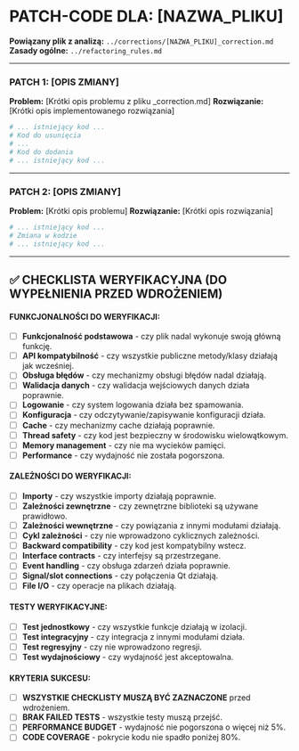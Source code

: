 # PATCH-CODE DLA: [NAZWA_PLIKU]

**Powiązany plik z analizą:** `../corrections/[NAZWA_PLIKU]_correction.md`
**Zasady ogólne:** `../refactoring_rules.md`

---

### PATCH 1: [OPIS ZMIANY]

**Problem:** [Krótki opis problemu z pliku _correction.md]
**Rozwiązanie:** [Krótki opis implementowanego rozwiązania]

```python
# ... istniejący kod ...
# Kod do usunięcia
# ...
# Kod do dodania
# ... istniejący kod ...
```

---

### PATCH 2: [OPIS ZMIANY]

**Problem:** [Krótki opis problemu]
**Rozwiązanie:** [Krótki opis rozwiązania]

```python
# ... istniejący kod ...
# Zmiana w kodzie
# ... istniejący kod ...
```

---

## ✅ CHECKLISTA WERYFIKACYJNA (DO WYPEŁNIENIA PRZED WDROŻENIEM)

#### **FUNKCJONALNOŚCI DO WERYFIKACJI:**

- [ ] **Funkcjonalność podstawowa** - czy plik nadal wykonuje swoją główną funkcję.
- [ ] **API kompatybilność** - czy wszystkie publiczne metody/klasy działają jak wcześniej.
- [ ] **Obsługa błędów** - czy mechanizmy obsługi błędów nadal działają.
- [ ] **Walidacja danych** - czy walidacja wejściowych danych działa poprawnie.
- [ ] **Logowanie** - czy system logowania działa bez spamowania.
- [ ] **Konfiguracja** - czy odczytywanie/zapisywanie konfiguracji działa.
- [ ] **Cache** - czy mechanizmy cache działają poprawnie.
- [ ] **Thread safety** - czy kod jest bezpieczny w środowisku wielowątkowym.
- [ ] **Memory management** - czy nie ma wycieków pamięci.
- [ ] **Performance** - czy wydajność nie została pogorszona.

#### **ZALEŻNOŚCI DO WERYFIKACJI:**

- [ ] **Importy** - czy wszystkie importy działają poprawnie.
- [ ] **Zależności zewnętrzne** - czy zewnętrzne biblioteki są używane prawidłowo.
- [ ] **Zależności wewnętrzne** - czy powiązania z innymi modułami działają.
- [ ] **Cykl zależności** - czy nie wprowadzono cyklicznych zależności.
- [ ] **Backward compatibility** - czy kod jest kompatybilny wstecz.
- [ ] **Interface contracts** - czy interfejsy są przestrzegane.
- [ ] **Event handling** - czy obsługa zdarzeń działa poprawnie.
- [ ] **Signal/slot connections** - czy połączenia Qt działają.
- [ ] **File I/O** - czy operacje na plikach działają.

#### **TESTY WERYFIKACYJNE:**

- [ ] **Test jednostkowy** - czy wszystkie funkcje działają w izolacji.
- [ ] **Test integracyjny** - czy integracja z innymi modułami działa.
- [ ] **Test regresyjny** - czy nie wprowadzono regresji.
- [ ] **Test wydajnościowy** - czy wydajność jest akceptowalna.

#### **KRYTERIA SUKCESU:**

- [ ] **WSZYSTKIE CHECKLISTY MUSZĄ BYĆ ZAZNACZONE** przed wdrożeniem.
- [ ] **BRAK FAILED TESTS** - wszystkie testy muszą przejść.
- [ ] **PERFORMANCE BUDGET** - wydajność nie pogorszona o więcej niż 5%.
- [ ] **CODE COVERAGE** - pokrycie kodu nie spadło poniżej 80%.
